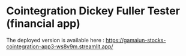 # Cointegration Dickey Fuller Tester (financial app)

The deployed version is available here : https://gamaiun-stocks-cointegration-app3-ws8v9m.streamlit.app/
